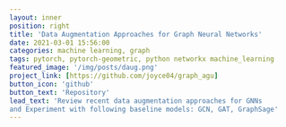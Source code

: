 ```yaml
---
layout: inner
position: right
title: 'Data Augmentation Approaches for Graph Neural Networks'
date: 2021-03-01 15:56:00
categories: machine learning, graph
tags: pytorch, pytorch-geometric, python networkx machine_learning
featured_image: '/img/posts/daug.png'
project_link: [https://github.com/joyce04/graph_agu]
button_icon: 'github'
button_text: 'Repository'
lead_text: 'Review recent data augmentation approaches for GNNs
and Experiment with following baseline models: GCN, GAT, GraphSage'
---
```


